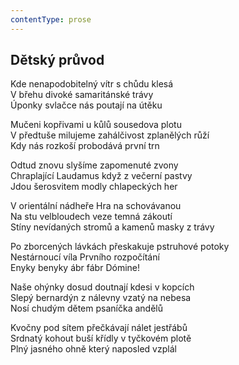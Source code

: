 ```yaml
---
contentType: prose
---
```


## Dětský průvod

Kde nenapodobitelný vítr s chůdu klesá  
V břehu divoké samaritánské trávy  
Úponky svlačce nás poutají na útěku

Mučeni kopřivami u kůlů sousedova plotu  
V předtuše milujeme zahálčivost zplanělých růží  
Kdy nás rozkoší probodává první trn

Odtud znovu slyšíme zapomenuté zvony  
Chraplající Laudamus když z večerní pastvy  
Jdou šerosvitem modly chlapeckých her

V orientální nádheře Hra na schovávanou  
Na stu velbloudech veze temná zákoutí  
Stíny nevídaných stromů a kamenů masky z trávy

Po zborcených lávkách přeskakuje pstruhové potoky  
Nestárnoucí víla Prvního rozpočítání  
Enyky benyky ábr fábr Dómine!

Naše ohýnky dosud doutnají kdesi v kopcích  
Slepý bernardýn z nálevny vzatý na nebesa  
Nosí chudým dětem psaníčka andělů

Kvočny pod sítem přečkávají nálet jestřábů  
Srdnatý kohout buší křídly v tyčkovém plotě  
Plný jasného ohně který naposled vzplál
